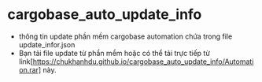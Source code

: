 # cargobase_auto_update_info
- thông tin update phần mềm cargobase automation chứa trong file update_infor.json
- Bạn tải file update từ phần mềm hoặc có thể tải trực tiếp từ link[https://chukhanhdu.github.io/cargobase_auto_update_info/Automation.rar] này. 
